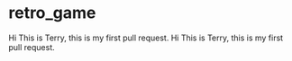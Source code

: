 # retro_game

Hi This is Terry, this is my first pull request.
Hi This is Terry, this is my first pull request.